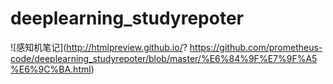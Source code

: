 # deeplearning_studyrepoter

![感知机笔记](http://htmlpreview.github.io/? https://github.com/prometheus-code/deeplearning_studyrepoter/blob/master/%E6%84%9F%E7%9F%A5%E6%9C%BA.html)
